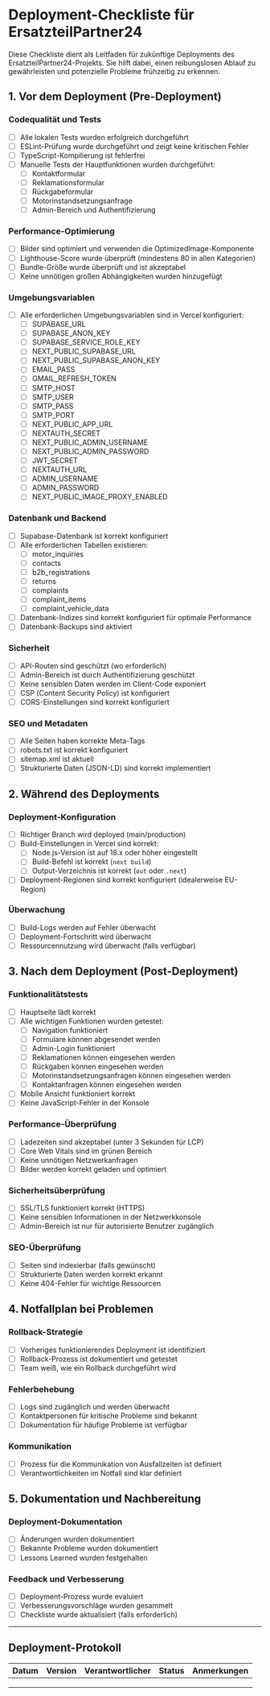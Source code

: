 # Deployment-Checkliste für ErsatzteilPartner24

Diese Checkliste dient als Leitfaden für zukünftige Deployments des ErsatzteilPartner24-Projekts. Sie hilft dabei, einen reibungslosen Ablauf zu gewährleisten und potenzielle Probleme frühzeitig zu erkennen.

## 1. Vor dem Deployment (Pre-Deployment)

### Codequalität und Tests
- [ ] Alle lokalen Tests wurden erfolgreich durchgeführt
- [ ] ESLint-Prüfung wurde durchgeführt und zeigt keine kritischen Fehler
- [ ] TypeScript-Kompilierung ist fehlerfrei
- [ ] Manuelle Tests der Hauptfunktionen wurden durchgeführt:
  - [ ] Kontaktformular
  - [ ] Reklamationsformular
  - [ ] Rückgabeformular
  - [ ] Motorinstandsetzungsanfrage
  - [ ] Admin-Bereich und Authentifizierung

### Performance-Optimierung
- [ ] Bilder sind optimiert und verwenden die OptimizedImage-Komponente
- [ ] Lighthouse-Score wurde überprüft (mindestens 80 in allen Kategorien)
- [ ] Bundle-Größe wurde überprüft und ist akzeptabel
- [ ] Keine unnötigen großen Abhängigkeiten wurden hinzugefügt

### Umgebungsvariablen
- [ ] Alle erforderlichen Umgebungsvariablen sind in Vercel konfiguriert:
  - [ ] SUPABASE_URL
  - [ ] SUPABASE_ANON_KEY
  - [ ] SUPABASE_SERVICE_ROLE_KEY
  - [ ] NEXT_PUBLIC_SUPABASE_URL
  - [ ] NEXT_PUBLIC_SUPABASE_ANON_KEY
  - [ ] EMAIL_PASS
  - [ ] GMAIL_REFRESH_TOKEN
  - [ ] SMTP_HOST
  - [ ] SMTP_USER
  - [ ] SMTP_PASS
  - [ ] SMTP_PORT
  - [ ] NEXT_PUBLIC_APP_URL
  - [ ] NEXTAUTH_SECRET
  - [ ] NEXT_PUBLIC_ADMIN_USERNAME
  - [ ] NEXT_PUBLIC_ADMIN_PASSWORD
  - [ ] JWT_SECRET
  - [ ] NEXTAUTH_URL
  - [ ] ADMIN_USERNAME
  - [ ] ADMIN_PASSWORD
  - [ ] NEXT_PUBLIC_IMAGE_PROXY_ENABLED

### Datenbank und Backend
- [ ] Supabase-Datenbank ist korrekt konfiguriert
- [ ] Alle erforderlichen Tabellen existieren:
  - [ ] motor_inquiries
  - [ ] contacts
  - [ ] b2b_registrations
  - [ ] returns
  - [ ] complaints
  - [ ] complaint_items
  - [ ] complaint_vehicle_data
- [ ] Datenbank-Indizes sind korrekt konfiguriert für optimale Performance
- [ ] Datenbank-Backups sind aktiviert

### Sicherheit
- [ ] API-Routen sind geschützt (wo erforderlich)
- [ ] Admin-Bereich ist durch Authentifizierung geschützt
- [ ] Keine sensiblen Daten werden im Client-Code exponiert
- [ ] CSP (Content Security Policy) ist konfiguriert
- [ ] CORS-Einstellungen sind korrekt konfiguriert

### SEO und Metadaten
- [ ] Alle Seiten haben korrekte Meta-Tags
- [ ] robots.txt ist korrekt konfiguriert
- [ ] sitemap.xml ist aktuell
- [ ] Strukturierte Daten (JSON-LD) sind korrekt implementiert

## 2. Während des Deployments

### Deployment-Konfiguration
- [ ] Richtiger Branch wird deployed (main/production)
- [ ] Build-Einstellungen in Vercel sind korrekt:
  - [ ] Node.js-Version ist auf 18.x oder höher eingestellt
  - [ ] Build-Befehl ist korrekt (`next build`)
  - [ ] Output-Verzeichnis ist korrekt (`out` oder `.next`)
- [ ] Deployment-Regionen sind korrekt konfiguriert (idealerweise EU-Region)

### Überwachung
- [ ] Build-Logs werden auf Fehler überwacht
- [ ] Deployment-Fortschritt wird überwacht
- [ ] Ressourcennutzung wird überwacht (falls verfügbar)

## 3. Nach dem Deployment (Post-Deployment)

### Funktionalitätstests
- [ ] Hauptseite lädt korrekt
- [ ] Alle wichtigen Funktionen wurden getestet:
  - [ ] Navigation funktioniert
  - [ ] Formulare können abgesendet werden
  - [ ] Admin-Login funktioniert
  - [ ] Reklamationen können eingesehen werden
  - [ ] Rückgaben können eingesehen werden
  - [ ] Motorinstandsetzungsanfragen können eingesehen werden
  - [ ] Kontaktanfragen können eingesehen werden
- [ ] Mobile Ansicht funktioniert korrekt
- [ ] Keine JavaScript-Fehler in der Konsole

### Performance-Überprüfung
- [ ] Ladezeiten sind akzeptabel (unter 3 Sekunden für LCP)
- [ ] Core Web Vitals sind im grünen Bereich
- [ ] Keine unnötigen Netzwerkanfragen
- [ ] Bilder werden korrekt geladen und optimiert

### Sicherheitsüberprüfung
- [ ] SSL/TLS funktioniert korrekt (HTTPS)
- [ ] Keine sensiblen Informationen in der Netzwerkkonsole
- [ ] Admin-Bereich ist nur für autorisierte Benutzer zugänglich

### SEO-Überprüfung
- [ ] Seiten sind indexierbar (falls gewünscht)
- [ ] Strukturierte Daten werden korrekt erkannt
- [ ] Keine 404-Fehler für wichtige Ressourcen

## 4. Notfallplan bei Problemen

### Rollback-Strategie
- [ ] Vorheriges funktionierendes Deployment ist identifiziert
- [ ] Rollback-Prozess ist dokumentiert und getestet
- [ ] Team weiß, wie ein Rollback durchgeführt wird

### Fehlerbehebung
- [ ] Logs sind zugänglich und werden überwacht
- [ ] Kontaktpersonen für kritische Probleme sind bekannt
- [ ] Dokumentation für häufige Probleme ist verfügbar

### Kommunikation
- [ ] Prozess für die Kommunikation von Ausfallzeiten ist definiert
- [ ] Verantwortlichkeiten im Notfall sind klar definiert

## 5. Dokumentation und Nachbereitung

### Deployment-Dokumentation
- [ ] Änderungen wurden dokumentiert
- [ ] Bekannte Probleme wurden dokumentiert
- [ ] Lessons Learned wurden festgehalten

### Feedback und Verbesserung
- [ ] Deployment-Prozess wurde evaluiert
- [ ] Verbesserungsvorschläge wurden gesammelt
- [ ] Checkliste wurde aktualisiert (falls erforderlich)

---

## Deployment-Protokoll

| Datum | Version | Verantwortlicher | Status | Anmerkungen |
|-------|---------|------------------|--------|-------------|
|       |         |                  |        |             |
|       |         |                  |        |             |
|       |         |                  |        |             |
